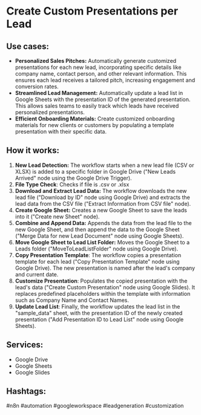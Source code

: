 # Create Custom Presentations per Lead

## Use cases:

- **Personalized Sales Pitches:** Automatically generate customized presentations for each new lead, incorporating specific details like company name, contact person, and other relevant information. This ensures each lead receives a tailored pitch, increasing engagement and conversion rates.
- **Streamlined Lead Management:** Automatically update a lead list in Google Sheets with the presentation ID of the generated presentation. This allows sales teams to easily track which leads have received personalized presentations.
- **Efficient Onboarding Materials:** Create customized onboarding materials for new clients or customers by populating a template presentation with their specific data.

## How it works:

1.  **New Lead Detection:** The workflow starts when a new lead file (CSV or XLSX) is added to a specific folder in Google Drive ("New Leads Arrived" node using the Google Drive Trigger).
2.  **File Type Check**: Checks if file is .csv or .xlsx
3.  **Download and Extract Lead Data:** The workflow downloads the new lead file ("Download by ID" node using Google Drive) and extracts the lead data from the CSV file ("Extract Information from CSV file" node).
4.  **Create Google Sheet:** Creates a new Google Sheet to save the leads into it ("Create new Sheet" node).
5.  **Combine and Append Data:** Appends the data from the lead file to the new Google Sheet, and then append the data to the Google Sheet ("Merge Data for new Lead Document" node using Google Sheets).
6.  **Move Google Sheet to Lead List Folder:** Moves the Google Sheet to a Leads folder ("MoveToLeadListFolder" node using Google Drive).
7.  **Copy Presentation Template**: The workflow copies a presentation template for each lead ("Copy Presentation Template" node using Google Drive).  The new presentation is named after the lead's company and current date.
8.  **Customize Presentation**: Populates the copied presentation with the lead's data ("Create Custom Presentation" node using Google Slides). It replaces predefined placeholders within the template with information such as Company Name and Contact Names.
9.  **Update Lead List**: Finally, the workflow updates the lead list in the "sample_data" sheet, with the presentation ID of the newly created presentation ("Add Presentation ID to Lead List" node using Google Sheets).

## Services:

-   Google Drive
-   Google Sheets
-   Google Slides

## Hashtags:

#n8n #automation #googleworkspace #leadgeneration #customization
